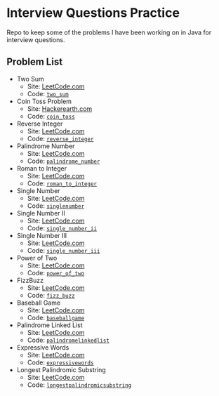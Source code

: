 # Interview Questions Practice

Repo to keep some of the problems I have been working on in Java for interview questions.

## Problem List

- Two Sum
  - Site: [LeetCode.com](https://leetcode.com/problems/two-sum/)
  - Code: [`two_sum`](src/two_sum)
- Coin Toss Problem
  - Site: [Hackerearth.com](https://www.hackerearth.com/codearena/ring/3e5bd24/)
  - Code: [`coin_toss`](src/coin_toss)
- Reverse Integer
  - Site: [LeetCode.com](https://leetcode.com/problems/reverse-integer/)
  - Code: [`reverse_integer`](src/reverse_integer)
- Palindrome Number
  - Site: [LeetCode.com](https://leetcode.com/problems/palindrome-number/)
  - Code: [`palindrome_number`](src/palindrome_number)
- Roman to Integer
  - Site: [LeetCode.com](https://leetcode.com/problems/roman-to-integer/)
  - Code: [`roman_to_integer`](src/roman_to_integer)
- Single Number
  - Site: [LeetCode.com](https://leetcode.com/problems/single-number/)
  - Code: [`singlenumber`](src/singlenumber)
- Single Number II
  - Site: [LeetCode.com](https://leetcode.com/problems/single-number-ii/)
  - Code: [`single_number_ii`](src/single_number_ii)
- Single Number III
  - Site: [LeetCode.com](https://leetcode.com/problems/single-number-iii/)
  - Code: [`single_number_iii`](src/single_number_iii)
- Power of Two
  - Site: [LeetCode.com](https://leetcode.com/problems/power-of-two/)
  - Code: [`power_of_two`](src/power_of_two)
- FizzBuzz
  - Site: [LeetCode.com](https://leetcode.com/problems/fizz-buzz/)
  - Code: [`fizz_buzz`](src/fizz_buzz)
- Baseball Game
  - Site: [LeetCode.com](https://leetcode.com/problems/baseball-game/)
  - Code: [`baseballgame`](src/baseballgame)
- Palindrome Linked List
  - Site: [LeetCode.com](https://leetcode.com/problems/palindrome-linked-list/)
  - Code: [`palindromelinkedlist`](src/palindromelinkedlist)
- Expressive Words
  - Site: [LeetCode.com](https://leetcode.com/problems/expressive-words/)
  - Code: [`expressivewords`](src/expressivewords)
- Longest Palindromic Substring
  - Site: [LeetCode.com](https://leetcode.com/problems/longest-palindromic-substring/)
  - Code: [`longestpalindromicsubstring`](src/longestpalindromicsubstring)
